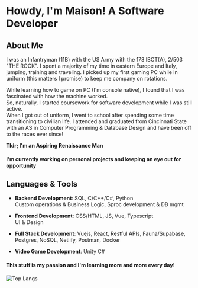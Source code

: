 # Howdy, I'm Maison! A Software Developer

## About Me

I was an Infantryman (11B) with the US Army with the 173 IBCT(A), 2/503 "THE ROCK". I spent a majority of my time in eastern Europe and Italy, jumping, training and traveling. I picked up my first gaming PC while in uniform (this matters I promise) to keep me company on rotations. 

While learning how to game on PC (I'm console native), I found that I was fascinated with how the machine worked.  
So, naturally, I started coursework for software development while I was still active.  
When I got out of uniform, I went to school after spending some time transitioning to civilian life. I attended and graduated from Cincinnati State with an AS in Computer Programming & Database Design and have been off to the races ever since!

**Tldr; I'm an Aspiring Renaissance Man**

#### I'm currently working on personal projects and keeping an eye out for opportunity

## Languages & Tools

- **Backend Development**: SQL, C/C++/C#, Python  
  Custom operations & Business Logic, Sproc development & DB mgmt

- **Frontend Development**: CSS/HTML, JS, Vue, Typescript  
  UI & Design

- **Full Stack Development**: Vuejs, React, Restful APIs, Fauna/Supabase, Postgres, NoSQL, Netlify, Postman, Docker

- **Video Game Development**: Unity C#

#### This stuff is my passion and I'm learning more and more every day!

![Top Langs](https://github-readme-stats.vercel.app/api/top-langs/?username=maison-a&layout=compact&theme=radical)


<!--**Maison-A/Maison-A** is a ✨ _special_ ✨ repository because its `README.md` (this file) appears on your GitHub profile.

Here are some ideas to get you started:

- 🔭 I’m currently working on ...
- 🌱 I’m currently learning ...
- 👯 I’m looking to collaborate on ...
- 🤔 I’m looking for help with ...
- 💬 Ask me about ...
- 📫 How to reach me: ...
- 😄 Pronouns: ...
- ⚡ Fun fact: ...

-->
